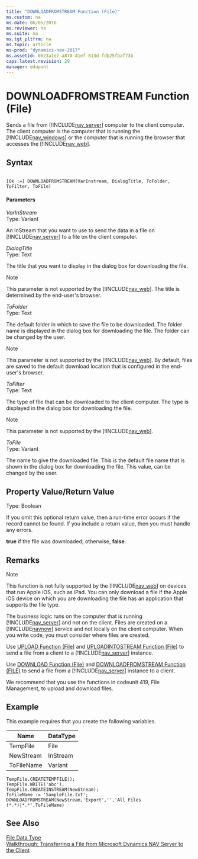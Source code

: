 ```yaml
---
title: "DOWNLOADFROMSTREAM Function (File)"
ms.custom: na
ms.date: 06/05/2016
ms.reviewer: na
ms.suite: na
ms.tgt_pltfrm: na
ms.topic: article
ms-prod: "dynamics-nav-2017"
ms.assetid: 0823a1e7-a870-41ef-813d-fdb25fbaf73b
caps.latest.revision: 29
manager: edupont
---
```

# DOWNLOADFROMSTREAM Function (File)
Sends a file from [!INCLUDE[nav_server](includes/nav_server_md.md)] computer to the client computer. The client computer is the computer that is running the [!INCLUDE[nav_windows](includes/nav_windows_md.md)] or the computer that is running the browser that accesses the [!INCLUDE[nav_web](includes/nav_web_md.md)].  
  
## Syntax  
  
```  
  
[Ok :=] DOWNLOADFROMSTREAM(VarInstream, DialogTitle, ToFolder, ToFilter, ToFile)  
```  
  
#### Parameters  
 *VarInStream*  
 Type: Variant  
  
 An InStream that you want to use to send the data in a file on [!INCLUDE[nav_server](includes/nav_server_md.md)] to a file on the client computer.  
  
 *DialogTitle*  
 Type: Text  
  
 The title that you want to display in the dialog box for downloading the file.  
  
> [!NOTE]  
>  This parameter is not supported by the [!INCLUDE[nav_web](includes/nav_web_md.md)]. The title is determined by the end-user's browser.  
  
 *ToFolder*  
 Type: Text  
  
 The default folder in which to save the file to be downloaded. The folder name is displayed in the dialog box for downloading the file. The folder can be changed by the user.  
  
> [!NOTE]  
>  This parameter is not supported by the [!INCLUDE[nav_web](includes/nav_web_md.md)]. By default, files are saved to the default download location that is configured in the end-user's browser.  
  
 *ToFilter*  
 Type: Text  
  
 The type of file that can be downloaded to the client computer. The type is displayed in the dialog box for downloading the file.  
  
> [!NOTE]  
>  This parameter is not supported by the [!INCLUDE[nav_web](includes/nav_web_md.md)].  
  
 *ToFile*  
 Type: Variant  
  
 The name to give the downloaded file. This is the default file name that is shown in the dialog box for downloading the file. This value, can be changed by the user.  
  
## Property Value/Return Value  
 Type: Boolean  
  
 If you omit this optional return value, then a run-time error occurs if the record cannot be found. If you include a return value, then you must handle any errors.  
  
 **true** if the file was downloaded; otherwise, **false**.  
  
## Remarks  
  
> [!NOTE]  
>  This function is not fully supported by the [!INCLUDE[nav_web](includes/nav_web_md.md)] on devices that run Apple iOS, such as iPad. You can only download a file if the Apple iOS device on which you are downloading the file has an application that supports the file type.  
  
 The business logic runs on the computer that is running [!INCLUDE[nav_server](includes/nav_server_md.md)] and not on the client. Files are created on a [!INCLUDE[navnow](includes/navnow_md.md)] service and not locally on the client computer. When you write code, you must consider where files are created.  
  
 Use [UPLOAD Function \(File\)](UPLOAD-Function--File-.md) and [UPLOADINTOSTREAM Function \(File\)](UPLOADINTOSTREAM-Function--File-.md) to send a file from a client to a [!INCLUDE[nav_server](includes/nav_server_md.md)] instance.  
  
 Use [DOWNLOAD Function \(File\)](DOWNLOAD-Function--File-.md) and [DOWNLOADFROMSTREAM Function \(FILE\)](DOWNLOADFROMSTREAM-Function--File-.md) to send a file from a [!INCLUDE[nav_server](includes/nav_server_md.md)] instance to a client.  
  
 We recommend that you use the functions in codeunit 419, File Management, to upload and download files.  
  
## Example  
 This example requires that you create the following variables.  
  
|Name|DataType|  
|----------|--------------|  
|TempFile|File|  
|NewStream|InStream|  
|ToFileName|Variant|  
  
```  
TempFile.CREATETEMPFILE();  
TempFile.WRITE('abc');  
TempFile.CREATEINSTREAM(NewStream);  
ToFileName := 'SampleFile.txt';  
DOWNLOADFROMSTREAM(NewStream,'Export','','All Files (*.*)|*.*',ToFileName)  
```  
  
## See Also  
 [File Data Type](File-Data-Type.md)   
 [Walkthrough: Transferring a File from Microsoft Dynamics NAV Server to the Client](Walkthrough--Transferring-a-File-from-Microsoft-Dynamics-NAV-Server-to-the-Client.md)